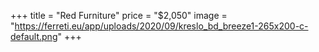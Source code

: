 +++
title = "Red Furniture"
price = "$2,050"
image = "https://ferreti.eu/app/uploads/2020/09/kreslo_bd_breeze1-265x200-c-default.png"
+++